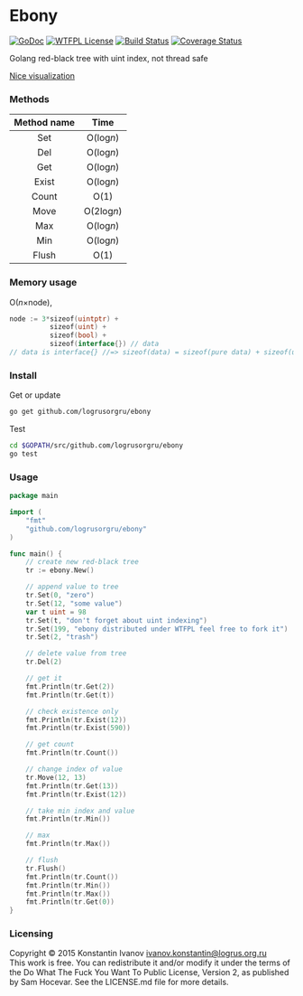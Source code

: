 Ebony
=====

[![GoDoc](https://godoc.org/github.com/logrusorgru/ebony?status.svg)](https://godoc.org/github.com/logrusorgru/ebony)
[![WTFPL License](https://img.shields.io/badge/license-wtfpl-blue.svg)](http://www.wtfpl.net/about/)
[![Build Status](https://travis-ci.org/logrusorgru/ebony.svg)](https://travis-ci.org/logrusorgru/ebony)
[![Coverage Status](https://coveralls.io/repos/logrusorgru/ebony/badge.svg?branch=master)](https://coveralls.io/r/logrusorgru/ebony?branch=master)

Golang red-black tree with uint index, not thread safe

[Nice visualization](http://www.cs.usfca.edu/~galles/visualization/RedBlack.html)

### Methods

| Method name | Time |
|:-----------:|:----:|
| Set   | O(log*n*) |
| Del   | O(log*n*) |
| Get   | O(log*n*) |
| Exist | O(log*n*) |
| Count | O(1) |
| Move  | O(2log*n*) |
| Max   | O(log*n*) |
| Min   | O(log*n*) |
| Flush | O(1) |

### Memory usage

O(*n*&times;node),

```go
node := 3*sizeof(uintptr) +
          sizeof(uint) +
          sizeof(bool) +
          sizeof(interface{}) // data
// data is interface{} //=> sizeof(data) = sizeof(pure data) + sizeof(uintptr)
```

### Install

Get or update

```bash
go get github.com/logrusorgru/ebony
```

Test
```bash
cd $GOPATH/src/github.com/logrusorgru/ebony
go test
```

### Usage

```go
package main

import (
	"fmt"
	"github.com/logrusorgru/ebony"
)

func main() {
	// create new red-black tree
	tr := ebony.New()

	// append value to tree
	tr.Set(0, "zero")
	tr.Set(12, "some value")
	var t uint = 98
	tr.Set(t, "don't forget about uint indexing")
	tr.Set(199, "ebony distributed under WTFPL feel free to fork it")
	tr.Set(2, "trash")

	// delete value from tree
	tr.Del(2)

	// get it
	fmt.Println(tr.Get(2))
	fmt.Println(tr.Get(t))

	// check existence only
	fmt.Println(tr.Exist(12))
	fmt.Println(tr.Exist(590))

	// get count
	fmt.Println(tr.Count())

	// change index of value
	tr.Move(12, 13)
	fmt.Println(tr.Get(13))
	fmt.Println(tr.Exist(12))

	// take min index and value
	fmt.Println(tr.Min())

	// max
	fmt.Println(tr.Max())

	// flush
	tr.Flush()
	fmt.Println(tr.Count())
	fmt.Println(tr.Min())
	fmt.Println(tr.Max())
	fmt.Println(tr.Get(0))
}
```

### Licensing

Copyright &copy; 2015 Konstantin Ivanov <ivanov.konstantin@logrus.org.ru>  
This work is free. You can redistribute it and/or modify it under the
terms of the Do What The Fuck You Want To Public License, Version 2,
as published by Sam Hocevar. See the LICENSE.md file for more details.
